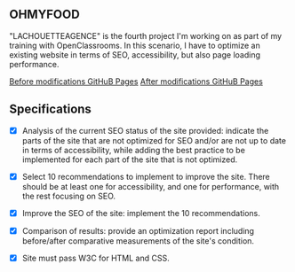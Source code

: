 ## OHMYFOOD

"LACHOUETTEAGENCE" is the fourth project I'm working on as part of my training with OpenClassrooms.
In this scenario, I have to optimize an existing website in terms of SEO, accessibility, but also page loading performance.

[Before modifications GitHuB Pages](https://moutinhoalexandre.github.io/MoutinhoAlexandre_4_13012021/old/Starting_website/index.html)
[After modifications GitHuB Pages](https://moutinhoalexandre.github.io/MoutinhoAlexandre_4_13012021/index.html)

## Specifications

- [x] Analysis of the current SEO status of the site provided: indicate the parts of the site that are not optimized for SEO and/or are not up to date in terms of accessibility, while adding the best practice to be implemented for each part of the site that is not optimized.

- [x] Select 10 recommendations to implement to improve the site. There should be at least one for accessibility, and one for performance, with the rest focusing on SEO.

- [x] Improve the SEO of the site: implement the 10 recommendations.

- [x] Comparison of results: provide an optimization report including before/after comparative measurements of the site's condition.

- [x] Site must pass W3C for HTML and CSS.
